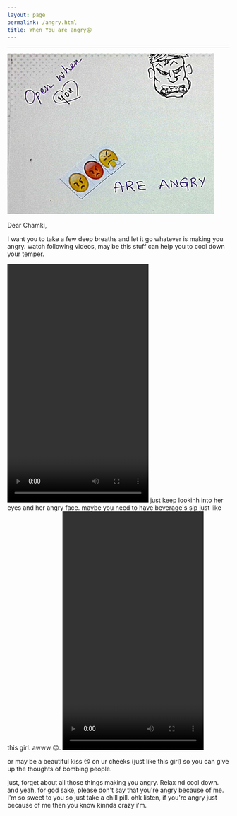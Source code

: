 ```yaml
---
layout: page
permalink: /angry.html
title: When You are angry😡
---
```


---

![open when angry](../uploads/music/Screenshot_20180925-161903.png)

Dear Chamki,

I want you to take a few deep breaths and let it go whatever is making you angry. watch following videos, may be this stuff can help you to cool down your temper.

<video width="320" height="540" controls preload="auto">
  <source src="https://github.com/sirkapil/Kiko/blob/master/uploads/music/_friendshipis_-20180925-0001.mp4?raw=true" type="video/mp4">
</video>
just keep lookinh into her eyes and her angry face. 
maybe you need to have beverage's sip just like this girl. awww 😍.

<video width="320" height="540" controls preload="auto">
  <source src="https://github.com/sirkapil/Kiko/raw/master/uploads/music/all_shayari-20180923-0001.mp4" type="video/mp4">
</video>

or may be a beautiful kiss 😘 on ur cheeks (just like this girl) so you can give up the thoughts of bombing people.

just, forget about all those things making you angry. Relax nd cool down. and yeah, for god sake, please don't say that you're angry because of me. I'm so sweet to you so just take a chill pill. ohk listen, if you're angry just because of me then you know kinnda crazy i'm. 
